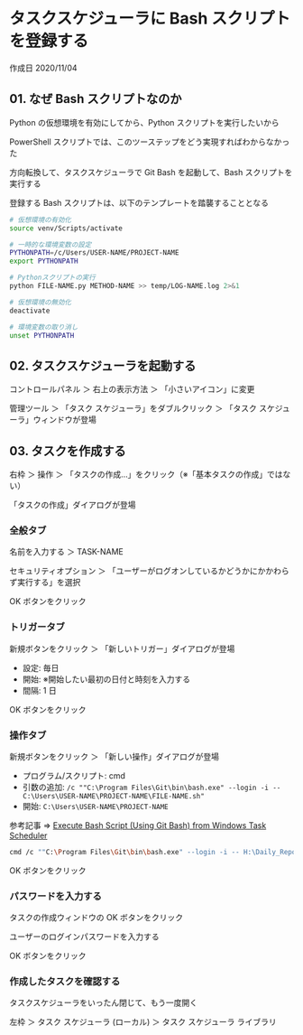 # タスクスケジューラに Bash スクリプトを登録する

作成日 2020/11/04

## 01. なぜ Bash スクリプトなのか

Python の仮想環境を有効にしてから、Python スクリプトを実行したいから

PowerShell スクリプトでは、このツーステップをどう実現すればわからなかった

方向転換して、タスクスケジューラで Git Bash を起動して、Bash スクリプトを実行する

登録する Bash スクリプトは、以下のテンプレートを踏襲することとなる

```bash
# 仮想環境の有効化
source venv/Scripts/activate

# 一時的な環境変数の設定
PYTHONPATH=/c/Users/USER-NAME/PROJECT-NAME
export PYTHONPATH

# Pythonスクリプトの実行
python FILE-NAME.py METHOD-NAME >> temp/LOG-NAME.log 2>&1

# 仮想環境の無効化
deactivate

# 環境変数の取り消し
unset PYTHONPATH
```

## 02. タスクスケジューラを起動する

コントロールパネル ＞ 右上の表示方法 ＞ 「小さいアイコン」に変更

管理ツール ＞ 「タスク スケジューラ」をダブルクリック ＞ 「タスク スケジューラ」ウィンドウが登場

## 03. タスクを作成する

右枠 ＞ 操作 ＞ 「タスクの作成...」をクリック（※「基本タスクの作成」ではない）

「タスクの作成」ダイアログが登場

### 全般タブ

名前を入力する ＞ TASK-NAME

セキュリティオプション ＞ 「ユーザーがログオンしているかどうかにかかわらず実行する」を選択

OK ボタンをクリック

### トリガータブ

新規ボタンをクリック ＞ 「新しいトリガー」ダイアログが登場

- 設定: 毎日
- 開始: ※開始したい最初の日付と時刻を入力する
- 間隔: 1 日

OK ボタンをクリック

### 操作タブ

新規ボタンをクリック ＞ 「新しい操作」ダイアログが登場

- プログラム/スクリプト: cmd
- 引数の追加: `/c ""C:\Program Files\Git\bin\bash.exe" --login -i -- C:\Users\USER-NAME\PROJECT-NAME\FILE-NAME.sh"`
- 開始: `C:\Users\USER-NAME\PROJECT-NAME`

参考記事 => [Execute Bash Script \(Using Git Bash\) from Windows Task Scheduler](https://gist.github.com/damc-dev/eb5e1aef001eef78c0f4)

```bash
cmd /c ""C:\Program Files\Git\bin\bash.exe" --login -i -- H:\Daily_Reports\yesterdayTogglReport.sh"
```

OK ボタンをクリック

### パスワードを入力する

タスクの作成ウィンドウの OK ボタンをクリック

ユーザーのログインパスワードを入力する

OK ボタンをクリック

### 作成したタスクを確認する

タスクスケジューラをいったん閉じて、もう一度開く

左枠 ＞ タスク スケジューラ (ローカル) ＞ タスク スケジューラ ライブラリ
